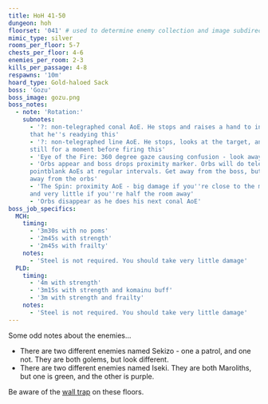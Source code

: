 ```yaml
---
title: HoH 41-50
dungeon: hoh
floorset: '041' # used to determine enemy collection and image subdirectory
mimic_type: silver
rooms_per_floor: 5-7
chests_per_floor: 4-6
enemies_per_room: 2-3
kills_per_passage: 4-8
respawns: '10m'
hoard_type: Gold-haloed Sack
boss: 'Gozu'
boss_image: gozu.png
boss_notes:
  - note: 'Rotation:'
    subnotes:
      - '?: non-telegraphed conal AoE. He stops and raises a hand to indicate
      that he''s readying this'
      - '?: non-telegraphed line AoE. He stops, looks at the target, and stands
      still for a moment before firing this'
      - 'Eye of the Fire: 360 degree gaze causing confusion - look away'
      - 'Orbs appear and boss drops proximity marker. Orbs will do telegraphed
      pointblank AoEs at regular intervals. Get away from the boss, but also
      away from the orbs'
      - 'The Spin: proximity AoE - big damage if you''re close to the marker,
      and very little if you''re half the room away'
      - 'Orbs disappear as he does his next conal AoE'
boss_job_specifics:
  MCH:
    timing:
      - '3m30s with no poms'
      - '2m45s with strength'
      - '2m45s with frailty'
    notes:
      - 'Steel is not required. You should take very little damage'
  PLD:
    timing:
      - '4m with strength'
      - '3m15s with strength and komainu buff'
      - '3m with strength and frailty'
    notes:
      - 'Steel is not required. You should take very little damage'
---
```


Some odd notes about the enemies...

* There are two different enemies named Sekizo - one a patrol, and one not.
  They are both golems, but look different.
* There are two different enemies named Iseki. They are both Maroliths, but one
  is green, and the other is purple.

Be aware of the [wall trap](/wall_traps.html#hoh-41-79) on these floors.
